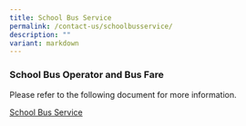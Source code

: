 ```yaml
---
title: School Bus Service
permalink: /contact-us/schoolbusservice/
description: ""
variant: markdown
---
```

### School Bus Operator and Bus Fare

Please refer to the following document for more information.

[School Bus Service](/files/ROSYTH_SCHOOL_school_bus.pdf)